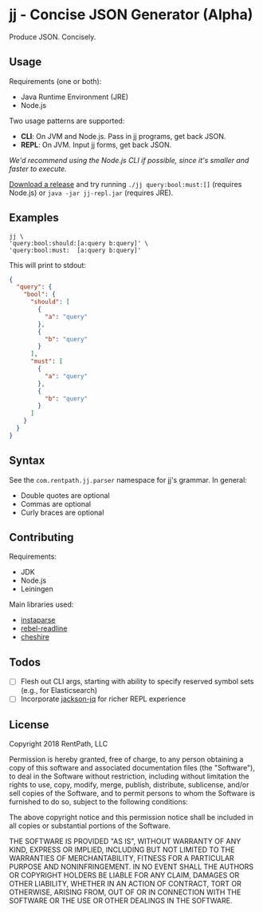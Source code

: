# jj - Concise JSON Generator (Alpha)

Produce JSON. Concisely.

## Usage

Requirements (one or both):

- Java Runtime Environment (JRE)
- Node.js

Two usage patterns are supported:

- **CLI**: On JVM and Node.js. Pass in jj programs, get back JSON.
- **REPL**: On JVM. Input jj forms, get back JSON.

_We'd recommend using the Node.js CLI if possible, since it's smaller and faster to execute._

[Download a release]() and try running `./jj query:bool:must:[]` (requires Node.js) or `java -jar jj-repl.jar` (requires JRE).

## Examples

```
jj \
'query:bool:should:[a:query b:query]' \
'query:bool:must:  [a:query b:query]'
```

This will print to stdout:

```json
{
  "query": {
    "bool": {
      "should": [
        {
          "a": "query"
        },
        {
          "b": "query"
        }
      ],
      "must": [
        {
          "a": "query"
        },
        {
          "b": "query"
        }
      ]
    }
  }
}
```

## Syntax

See the `com.rentpath.jj.parser` namespace for jj's grammar. In general:

- Double quotes are optional
- Commas are optional
- Curly braces are optional

## Contributing

Requirements:

- JDK
- Node.js
- Leiningen

Main libraries used:

- [instaparse](https://github.com/engelberg/instaparse)
- [rebel-readline](https://github.com/bhauman/rebel-readline)
- [cheshire](https://github.com/dakrone/cheshire)

## Todos

-[ ] Flesh out CLI args, starting with ability to specify reserved symbol sets (e.g., for Elasticsearch)
-[ ] Incorporate [jackson-jq](https://github.com/eiiches/jackson-jq) for richer REPL experience

## License

Copyright 2018 RentPath, LLC

Permission is hereby granted, free of charge, to any person obtaining a copy of this software and associated documentation files (the "Software"), to deal in the Software without restriction, including without limitation the rights to use, copy, modify, merge, publish, distribute, sublicense, and/or sell copies of the Software, and to permit persons to whom the Software is furnished to do so, subject to the following conditions:

The above copyright notice and this permission notice shall be included in all copies or substantial portions of the Software.

THE SOFTWARE IS PROVIDED "AS IS", WITHOUT WARRANTY OF ANY KIND, EXPRESS OR IMPLIED, INCLUDING BUT NOT LIMITED TO THE WARRANTIES OF MERCHANTABILITY, FITNESS FOR A PARTICULAR PURPOSE AND NONINFRINGEMENT. IN NO EVENT SHALL THE AUTHORS OR COPYRIGHT HOLDERS BE LIABLE FOR ANY CLAIM, DAMAGES OR OTHER LIABILITY, WHETHER IN AN ACTION OF CONTRACT, TORT OR OTHERWISE, ARISING FROM, OUT OF OR IN CONNECTION WITH THE SOFTWARE OR THE USE OR OTHER DEALINGS IN THE SOFTWARE.
